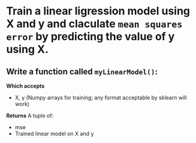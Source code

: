 # Train a linear ligression model using X and y and claculate `mean squares error` by predicting the value of y using X.

## Write a function called `myLinearModel()`:

**Which accepts** 
- X, y (Numpy arrays for training; any format acceptable by sklearn will work)

**Returns**
A tuple of:

- mse
- Trained linear model on X and y